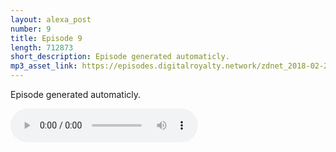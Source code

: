 ```yaml
---
layout: alexa_post
number: 9
title: Episode 9
length: 712873
short_description: Episode generated automaticly.
mp3_asset_link: https://episodes.digitalroyalty.network/zdnet_2018-02-20_01-00-03.mp3
---
```


Episode generated automaticly.

<audio controls>
    <source src="{{ page.mp3_asset_link }}" type="audio/mpeg">
</audio>